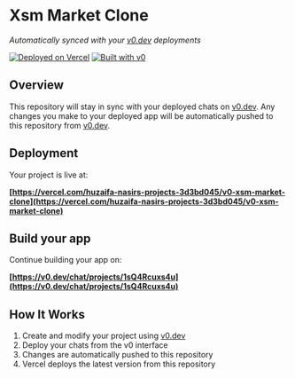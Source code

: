 # Xsm Market Clone

*Automatically synced with your [v0.dev](https://v0.dev) deployments*

[![Deployed on Vercel](https://img.shields.io/badge/Deployed%20on-Vercel-black?style=for-the-badge&logo=vercel)](https://vercel.com/huzaifa-nasirs-projects-3d3bd045/v0-xsm-market-clone)
[![Built with v0](https://img.shields.io/badge/Built%20with-v0.dev-black?style=for-the-badge)](https://v0.dev/chat/projects/1sQ4Rcuxs4u)

## Overview

This repository will stay in sync with your deployed chats on [v0.dev](https://v0.dev).
Any changes you make to your deployed app will be automatically pushed to this repository from [v0.dev](https://v0.dev).

## Deployment

Your project is live at:

**[https://vercel.com/huzaifa-nasirs-projects-3d3bd045/v0-xsm-market-clone](https://vercel.com/huzaifa-nasirs-projects-3d3bd045/v0-xsm-market-clone)**

## Build your app

Continue building your app on:

**[https://v0.dev/chat/projects/1sQ4Rcuxs4u](https://v0.dev/chat/projects/1sQ4Rcuxs4u)**

## How It Works

1. Create and modify your project using [v0.dev](https://v0.dev)
2. Deploy your chats from the v0 interface
3. Changes are automatically pushed to this repository
4. Vercel deploys the latest version from this repository